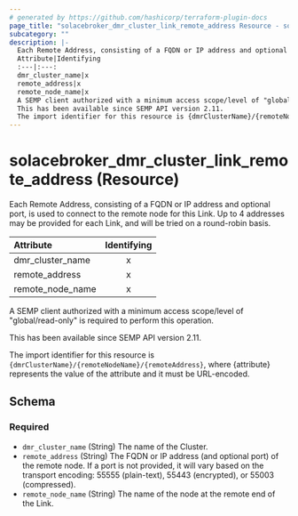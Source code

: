 ```yaml
---
# generated by https://github.com/hashicorp/terraform-plugin-docs
page_title: "solacebroker_dmr_cluster_link_remote_address Resource - solacebroker"
subcategory: ""
description: |-
  Each Remote Address, consisting of a FQDN or IP address and optional port, is used to connect to the remote node for this Link. Up to 4 addresses may be provided for each Link, and will be tried on a round-robin basis.
  Attribute|Identifying
  :---|:---:
  dmr_cluster_name|x
  remote_address|x
  remote_node_name|x
  A SEMP client authorized with a minimum access scope/level of "global/read-only" is required to perform this operation.
  This has been available since SEMP API version 2.11.
  The import identifier for this resource is {dmrClusterName}/{remoteNodeName}/{remoteAddress}, where {attribute} represents the value of the attribute and it must be URL-encoded.
---
```


# solacebroker_dmr_cluster_link_remote_address (Resource)

Each Remote Address, consisting of a FQDN or IP address and optional port, is used to connect to the remote node for this Link. Up to 4 addresses may be provided for each Link, and will be tried on a round-robin basis.


Attribute|Identifying
:---|:---:
dmr_cluster_name|x
remote_address|x
remote_node_name|x



A SEMP client authorized with a minimum access scope/level of "global/read-only" is required to perform this operation.

This has been available since SEMP API version 2.11.

The import identifier for this resource is `{dmrClusterName}/{remoteNodeName}/{remoteAddress}`, where {attribute} represents the value of the attribute and it must be URL-encoded.



<!-- schema generated by tfplugindocs -->
## Schema

### Required

- `dmr_cluster_name` (String) The name of the Cluster.
- `remote_address` (String) The FQDN or IP address (and optional port) of the remote node. If a port is not provided, it will vary based on the transport encoding: 55555 (plain-text), 55443 (encrypted), or 55003 (compressed).
- `remote_node_name` (String) The name of the node at the remote end of the Link.
